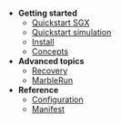 * **Getting started**
    * [Quickstart SGX](/getting-started/quickstart-sgx.md)
    * [Quickstart simulation](/getting-started/quickstart-simulation.md)
    * [Install](/getting-started/install.md)
    * [Concepts](/getting-started/concepts.md)
* **Advanced topics**
    * [Recovery](/advanced/recovery.md)
    * [MarbleRun](/advanced/marblerun.md)
* **Reference**
    * [Configuration](/reference/configuration.md)
    * [Manifest](/reference/manifest.md)
